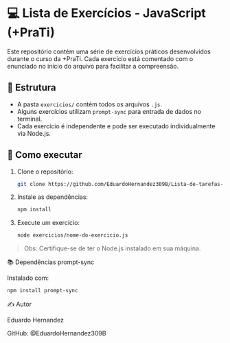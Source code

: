 # 💻 Lista de Exercícios - JavaScript (+PraTi)

Este repositório contém uma série de exercícios práticos desenvolvidos durante o curso da +PraTi. Cada exercício está comentado com o enunciado no início do arquivo para facilitar a compreensão.

## 📁 Estrutura

- A pasta `exercicios/` contém todos os arquivos `.js`.
- Alguns exercícios utilizam `prompt-sync` para entrada de dados no terminal.
- Cada exercício é independente e pode ser executado individualmente via Node.js.

## 🚀 Como executar

1. Clone o repositório:
   ```bash
   git clone https://github.com/EduardoHernandez309B/Lista-de-tarefas-2-PraTi.git

2. Instale as dependências:
   ```bash
   npm install

3. Execute um exercício:
   ```bash
   node exercicios/nome-do-exercicio.js

  > Obs: Certifique-se de ter o Node.js instalado em sua máquina.

📚 Dependências
prompt-sync

Instalado com:
```bash
npm install prompt-sync
````

✍️ Autor

Eduardo Hernandez

GitHub: @EduardoHernandez309B
